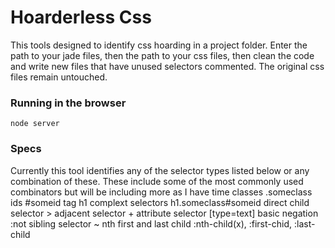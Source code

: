 # Hoarderless Css
This tools designed to identify css hoarding in a project folder. Enter the path to your jade files, then the path to your css files, then clean the code and write new files that have unused selectors commented. The original css files remain untouched.

### Running in the browser

    node server

### Specs
Currently this tool identifies any of the selector types listed below or any combination of these. These include some of the most commonly used combinators but will be including more as I have time
    classes                     .someclass
    ids                         #someid
    tag                         h1
    complext selectors          h1.someclass#someid
    direct child selector       >
    adjacent selector           +
    attribute selector          [type=text]
    basic negation              :not
    sibling selector            ~
    nth first and last child    :nth-child(x), :first-chid, :last-child


